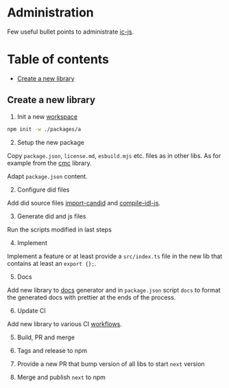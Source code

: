 # Administration

Few useful bullet points to administrate [ic-js](https://github.com/dfinity/ic-js).

# Table of contents

- [Create a new library](#create-a-new-library)

## Create a new library

1. Init a new [workspace](https://docs.npmjs.com/cli/v7/using-npm/workspaces)

```bash
npm init -w ./packages/a
```

2. Setup the new package

Copy `package.json`, `license.md`, `esbuild.mjs` etc. files as in other libs. As for example from the [cmc](https://github.com/dfinity/ic-js/tree/main/packages/cmc) library.

Adapt `package.json` content.

2. Configure did files

Add did source files [import-candid](./scripts/import-candid) and [compile-idl-js](./scripts/compile-idl-js).

3. Generate did and js files

Run the scripts modified in last steps

4. Implement

Implement a feature or at least provide a `src/index.ts` file in the new lib that contains at least an `export {};`.

5. Docs

Add new library to [docs](./scripts/docs.js) generator and in `package.json` script `docs` to format the generated docs with prettier at the ends of the process.

6. Update CI

Add new library to various CI [workflows](https://github.com/dfinity/ic-js/tree/main/.github/workflows).

5. Build, PR and merge

6. Tags and release to npm

7. Provide a new PR that bump version of all libs to start `next` version

8. Merge and publish `next` to npm
